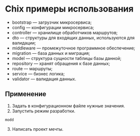 # Chix примеры использования

- bootstrap — загрузчик микросервиса;
- config — конфигурации микросервиса;
- controller — хранилище обработчиков маршрутов;
- dto — структуры для входящих данных, используются для валидации;
- middleware — промежуточное программное обеспечение;
- migration — база данных и миграция;
- model — структура сущности таблицы базы данной;
- repository — хранят обращения к базе данных;
- route — маршруты;
- service — бизнес логика;
- validator — валидация данных.

## Применение

1. Задать в конфигурационном файле нужные значения.
2. Запустить режим разработки.

```bash
modd
```
3. Написать проект мечты.
